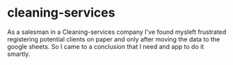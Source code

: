 # cleaning-services
As a salesman in a Cleaning-services company I've found mysleft frustrated registering potential clients on paper and only after moving the data to the google sheets. So I came to a conclusion that I need and app to do it smartly.
